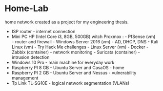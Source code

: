 # Home-Lab
home network created as a project for my engineering thesis.
<ul>
  <li>ISP router - internet connection</li>
  <li>Mini PC HP (Intel Core i3, 8GB, 500GB) witch Proxmox :
  - PfSense (vm) - router and firewall
  - Windows Server 2016 (vm) - AD, DHCP, DNS
  - Kali Linux (vm) - Try Hack Me challenges
  - Linux Server (vm) - Docker
  - Zabbix (container) - network monitoring
  - Suricata (container) - intrusion detection 
  </li>
  <li>Windows 10 Pro  - main machine for everyday work 
  <li>Raspberry PI 8 GB - Ubuntu Server and CasaOS - home   
  <li>Raspberry PI 2 GB - Ubuntu Server and Nessus - vulnerability management
  <li>Tp Link TL-SG10E - logical network segmentation (VLANs)
</ul>
